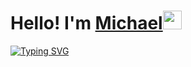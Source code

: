 <h1>Hello! I'm <a href="https://vk.com/mzjob" target="_blank">Michael</a><img src="https://github.com/blackcater/blackcater/raw/main/images/Hi.gif" height="30"/></h1>


[![Typing SVG](https://readme-typing-svg.herokuapp.com?font=Indie+Flower&size=30&duration=6000&color=069F14&background=7CFFF000&vCenter=true&lines=I'm+learning+Java+language;and+other+tehnologies)](https://git.io/typing-svg)
